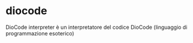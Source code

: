 # diocode
DioCode interpreter è un interpretatore del codice DioCode (linguaggio di programmazione esoterico) 
